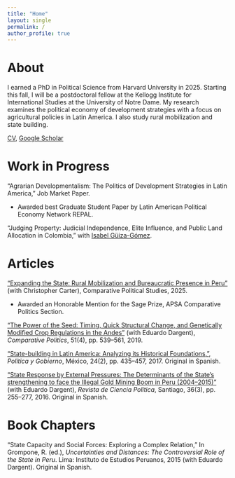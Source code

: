```yaml
---
title: "Home"
layout: single
permalink: /
author_profile: true
---
```


# About
  I earned a PhD in Political Science from Harvard University in 2025. Starting this fall, I will be a postdoctoral fellow at the Kellogg Institute for International Studies at the University of Notre Dame. My research examines the political economy of development strategies with a focus on agricultural policies in Latin America. I also study rural mobilization and state building.

[CV](https://www.dropbox.com/scl/fi/ku1iwtv2ouob4ptab9xix/main.pdf?rlkey=vi5fjl8g0w55oezc21fscveyb&e=1&st=9cad2az0&dl=0), [Google Scholar](https://scholar.google.com/citations?user=yd1nJHIAAAAJ&hl=en&authuser=1)

# Work in Progress
“Agrarian Developmentalism: The Politics of Development Strategies in Latin America,” Job Market Paper.
- Awarded best Graduate Student Paper by Latin American Political Economy Network REPAL.

“Judging Property: Judicial Independence, Elite Influence, and Public Land Allocation in Colombia,” with [Isabel Güiza-Gómez](https://isabelguizag.com/).

# Articles
[“Expanding the State: Rural Mobilization and Bureaucratic Presence in Peru”](https://journals.sagepub.com/doi/abs/10.1177/00104140251349660) (with Christopher Carter), Comparative Political Studies, 2025.
- Awarded an Honorable Mention for the Sage Prize, APSA Comparative Politics Section.

[“The Power of the Seed: Timing, Quick Structural Change, and Genetically Modified Crop Regulations in the Andes”](https://www.ingentaconnect.com/content/cuny/cp/2019/00000051/00000004/art00004) (with Eduardo Dargent), _Comparative Politics_, 51(4), pp. 539–561, 2019.  

[“State-building in Latin America: Analyzing its Historical Foundations,”](http://www.scielo.org.mx/scielo.php?script=sci_arttext&pid=S1665-20372017000200435), _Política y Gobierno_, México, 24(2), pp. 435–457, 2017. Original in Spanish.  

[“State Response by External Pressures: The Determinants of the State’s strengthening to face the Illegal Gold Mining Boom in Peru (2004–2015)”](https://scielo.conicyt.cl/scielo.php?script=sci_abstract&pid=S0718-090X2016000300003&lng=es&nrm=iso&tlng=en) (with Eduardo Dargent), _Revista de Ciencia Política_, Santiago, 36(3), pp. 255–277, 2016. Original in Spanish.  

# Book Chapters
“State Capacity and Social Forces: Exploring a Complex Relation,” In Grompone, R. (ed.), _Uncertainties and Distances: The Controversial Role of the State in Peru_. Lima: Instituto de Estudios Peruanos, 2015 (with Eduardo Dargent). Original in Spanish.
